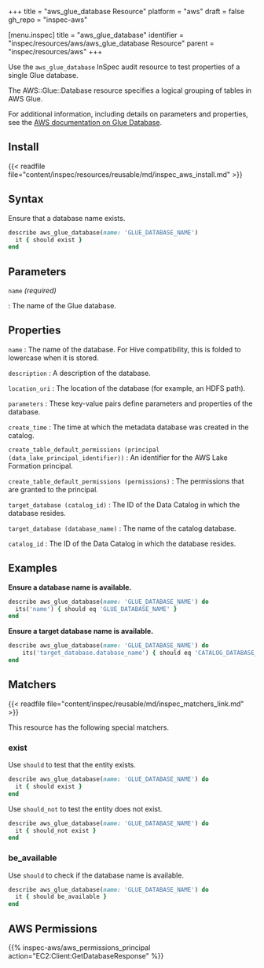 +++
title = "aws_glue_database Resource"
platform = "aws"
draft = false
gh_repo = "inspec-aws"

[menu.inspec]
title = "aws_glue_database"
identifier = "inspec/resources/aws/aws_glue_database Resource"
parent = "inspec/resources/aws"
+++

Use the `aws_glue_database` InSpec audit resource to test properties of a single Glue database.

The AWS::Glue::Database resource specifies a logical grouping of tables in AWS Glue.

For additional information, including details on parameters and properties, see the [AWS documentation on Glue Database](https://docs.aws.amazon.com/AWSCloudFormation/latest/UserGuide/aws-resource-glue-database.html).

## Install

{{< readfile file="content/inspec/resources/reusable/md/inspec_aws_install.md" >}}

## Syntax

Ensure that a database name exists.

```ruby
describe aws_glue_database(name: 'GLUE_DATABASE_NAME')
  it { should exist }
end
```

## Parameters

`name` _(required)_

: The name of the Glue database.

## Properties

`name`
: The name of the database. For Hive compatibility, this is folded to lowercase when it is stored.

`description`
: A description of the database.

`location_uri`
: The location of the database (for example, an HDFS path).

`parameters`
: These key-value pairs define parameters and properties of the database.

`create_time`
: The time at which the metadata database was created in the catalog.

`create_table_default_permissions (principal (data_lake_principal_identifier))`
: An identifier for the AWS Lake Formation principal.

`create_table_default_permissions (permissions)`
: The permissions that are granted to the principal.

`target_database (catalog_id)`
: The ID of the Data Catalog in which the database resides.

`target_database (database_name)`
: The name of the catalog database.

`catalog_id`
: The ID of the Data Catalog in which the database resides.

## Examples

**Ensure a database name is available.**

```ruby
describe aws_glue_database(name: 'GLUE_DATABASE_NAME') do
  its('name') { should eq 'GLUE_DATABASE_NAME' }
end
```

**Ensure a target database name is available.**

```ruby
describe aws_glue_database(name: 'GLUE_DATABASE_NAME') do
    its('target_database.database_name') { should eq 'CATALOG_DATABASE_NAME' }
end
```

## Matchers

{{< readfile file="content/inspec/reusable/md/inspec_matchers_link.md" >}}

This resource has the following special matchers.

### exist

Use `should` to test that the entity exists.

```ruby
describe aws_glue_database(name: 'GLUE_DATABASE_NAME') do
  it { should exist }
end
```

Use `should_not` to test the entity does not exist.

```ruby
describe aws_glue_database(name: 'GLUE_DATABASE_NAME') do
  it { should_not exist }
end
```

### be_available

Use `should` to check if the database name is available.

```ruby
describe aws_glue_database(name: 'GLUE_DATABASE_NAME') do
  it { should be_available }
end
```

## AWS Permissions

{{% inspec-aws/aws_permissions_principal action="EC2:Client:GetDatabaseResponse" %}}
